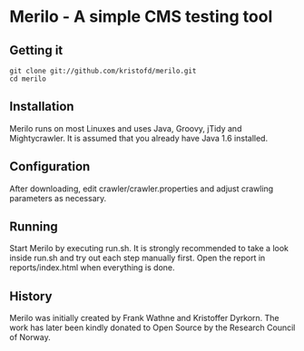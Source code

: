 Merilo - A simple CMS testing tool
==================================

Getting it
-----------

    git clone git://github.com/kristofd/merilo.git
    cd merilo


Installation
------------

Merilo runs on most Linuxes and uses Java, Groovy, jTidy and Mightycrawler. It is assumed that you already have Java 1.6 installed. 


Configuration
-------------

After downloading, edit crawler/crawler.properties and adjust crawling parameters as necessary.


Running
-------

Start Merilo by executing run.sh. It is strongly recommended to take a look inside run.sh and try out each step manually first.
Open the report in reports/index.html when everything is done.


History
-------

Merilo was initially created by Frank Wathne and Kristoffer Dyrkorn. The work has later been kindly donated to Open Source by the Research Council of Norway.
